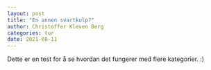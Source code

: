```yaml
---
layout: post
title: "En annen svartkulp?"
author: Christoffer Kleven Berg
categories: tur
date: 2021-08-11
---
```


Dette er en test for å se hvordan det fungerer med flere kategorier. :)
